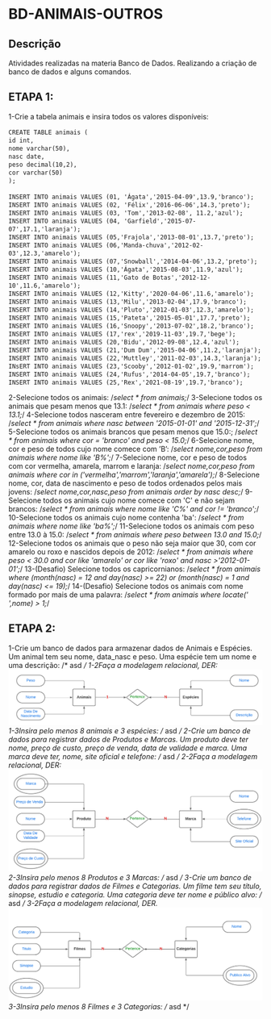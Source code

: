 # BD-ANIMAIS-OUTROS
## Descrição
Atividades realizadas na materia Banco de Dados.
Realizando a criação de banco de dados e alguns comandos.
## ETAPA 1:
1-Crie a tabela animais e insira todos os valores disponíveis:
```
CREATE TABLE animais (
id int,
nome varchar(50),
nasc date,
peso decimal(10,2),
cor varchar(50)
);

INSERT INTO animais VALUES (01, 'Ágata','2015-04-09',13.9,'branco');
INSERT INTO animais VALUES (02, 'Félix','2016-06-06',14.3,'preto');
INSERT INTO animais VALUES (03, 'Tom','2013-02-08', 11.2,'azul');
INSERT INTO animais VALUES (04, 'Garfield','2015-07-07',17.1,'laranja');
INSERT INTO animais VALUES (05,'Frajola','2013-08-01',13.7,'preto');
INSERT INTO animais VALUES (06,'Manda-chuva','2012-02-03',12.3,'amarelo');
INSERT INTO animais VALUES (07,'Snowball','2014-04-06',13.2,'preto');
INSERT INTO animais VALUES (10,'Ágata','2015-08-03',11.9,'azul');
INSERT INTO animais VALUES (11,'Gato de Botas','2012-12-10',11.6,'amarelo');
INSERT INTO animais VALUES (12,'Kitty','2020-04-06',11.6,'amarelo');
INSERT INTO animais VALUES (13,'Milu','2013-02-04',17.9,'branco');
INSERT INTO animais VALUES (14,'Pluto','2012-01-03',12.3,'amarelo');
INSERT INTO animais VALUES (15,'Pateta','2015-05-01',17.7,'preto');
INSERT INTO animais VALUES (16,'Snoopy','2013-07-02',18.2,'branco');
INSERT INTO animais VALUES (17,'rex','2019-11-03',19.7,'bege');
INSERT INTO animais VALUES (20,'Bidu','2012-09-08',12.4,'azul');
INSERT INTO animais VALUES (21,'Dum Dum','2015-04-06',11.2,'laranja');
INSERT INTO animais VALUES (22,'Muttley','2011-02-03',14.3,'laranja');
INsERT INTO animais VALUES (23,'Scooby','2012-01-02',19.9,'marrom');
INSERT INTO animais VALUES (24,'Rufus','2014-04-05',19.7,'branco');
INSERT INTO animais VALUES (25,'Rex','2021-08-19',19.7,'branco');
```
2-Selecione todos os animais:
/*select * from animais;*/
3-Selecione todos os animais que pesam menos que 13.1:
/*select * from animais where peso < 13.1;*/
4-Selecione todos nasceram entre fevereiro e dezembro de 2015:
/*select * from animais where nasc between '2015-01-01' and '2015-12-31';*/
5-Selecione todos os animais brancos que pesam menos que 15.0:;
/*select * from animais where cor = 'branco' and peso < 15.0;*/
6-Selecione nome, cor e peso de todos cujo nome comece com ’B’:
/*select nome,cor,peso from animais where nome like 'B%';*/
7-Selecione nome, cor e peso de todos com cor vermelha, amarela, marrom e laranja:
/*select nome,cor,peso from animais where cor in ('vermelha','marrom','laranja','amarela');*/
8-Selecione nome, cor, data de nascimento e peso de todos ordenados pelos mais jovens:
/*select nome,cor,nasc,peso from animais order by nasc desc;*/
9-Selecione todos os animais cujo nome comece com 'C' e não sejam brancos:
/*select * from animais where nome like 'C%' and cor != 'branco';*/
10-Selecione todos os animais cujo nome contenha 'ba':
/*select * from animais where nome like 'ba%';*/
11-Selecione todos os animais com peso entre 13.0 à 15.0:
/*select * from animais where peso between 13.0 and 15.0;*/
12-Selecione todos os animais que o peso não seja maior que 30, com cor amarelo ou roxo e nascidos depois de 2012:
/*select * from animais where peso < 30.0 and cor like 'amarelo' or cor like 'roxo' and nasc >'2012-01-01';*/
13-(Desafio) Selecione todos os capricornianos:
/*select * from animais where (month(nasc) = 12 and day(nasc) >= 22) or (month(nasc) = 1 and day(nasc) <= 19);*/
14-(Desafio) Selecione todos os animais com nome formado por mais de uma palavra:
/*select * from animais where locate(' ',nome) > 1;*/

## ETAPA 2:

1-Crie um banco de dados para armazenar dados de Animais e Espécies. Um animal tem seu nome, data_nasc e peso. Uma espécie tem um nome e uma descrição:
/* asd */
1-2Faça a modelagem relacional, DER:
![Etapa 1-2](https://github.com/Ig0rFA/BD-ANIMAIS-OUTROS/blob/main/BD-ANIMAIS-OUTROS/DER-ANIMAIS-ESPECIES.png)
1-3Insira pelo menos 8 animais e 3 espécies:
/* asd */
2-Crie um banco de dados para registrar dados de Produtos e Marcas. Um produto deve ter nome, preço de custo, preço de venda, data de validade e marca. Uma marca deve ter, nome, site oficial e telefone:
/* asd */
2-2Faça a modelagem relacional, DER:
![Etapa 2-2](https://github.com/Ig0rFA/BD-ANIMAIS-OUTROS/blob/main/BD-ANIMAIS-OUTROS/DER-PRODUTO-MARCA.png)
2-3Insira pelo menos 8 Produtos e 3 Marcas:
/* asd */
3-Crie um banco de dados para registrar dados de Filmes e Categorias. Um filme tem seu título, sinopse, estudio e categoria. Uma categoria deve ter nome e público alvo:
/* asd */
3-2Faça a modelagem relacional, DER.
![Etapa 3-2](https://github.com/Ig0rFA/BD-ANIMAIS-OUTROS/blob/main/BD-ANIMAIS-OUTROS/DER-FILMES-CATEGORIAS.png)
3-3Insira pelo menos 8 Filmes e 3 Categorias:
/* asd */
